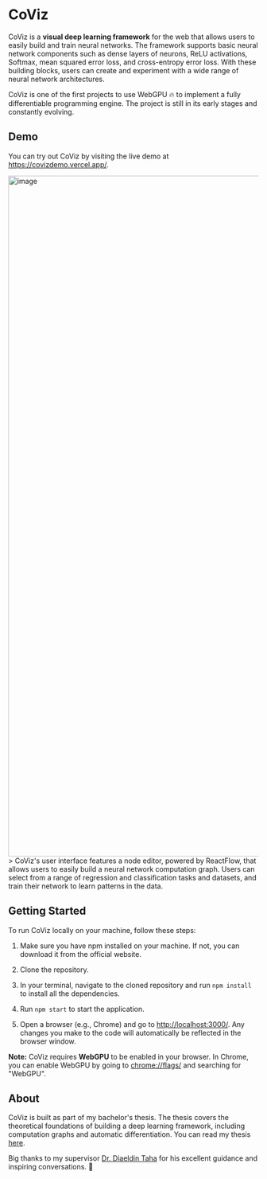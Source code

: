 # CoViz
CoViz is a **visual deep learning framework** for the web that allows users to easily build and train neural networks. The framework supports basic neural network components such as dense layers of neurons, ReLU activations, Softmax, mean squared error loss, and cross-entropy error loss. With these building blocks, users can create and experiment with a wide range of neural network architectures. 

CoViz is one of the first projects to use WebGPU 🔥 to implement a fully differentiable programming engine. The project is still in its early stages and constantly evolving.


## Demo
You can try out CoViz by visiting the live demo at https://covizdemo.vercel.app/.

<img width="1368" alt="image" src="https://github.com/TilliFe/CoViz-Neural-Network-Playground/assets/93252915/394f75a6-722c-4966-981b-037e0b0ffaf5">
> CoViz's user interface features a node editor, powered by ReactFlow, that allows users to easily build a neural network computation graph. Users can select from a range of regression and classification tasks and datasets, and train their network to learn patterns in the data.


## Getting Started
To run CoViz locally on your machine, follow these steps:

1. Make sure you have npm installed on your machine. If not, you can download it from the official website.
2. Clone the repository.
3. In your terminal, navigate to the cloned repository and run `npm install` to install all the dependencies.
4. Run `npm start` to start the application.

2. Open a browser (e.g., Chrome) and go to [http://localhost:3000/](http://localhost:3000/).
Any changes you make to the code will automatically be reflected in the browser window.

**Note:** CoViz requires **WebGPU** to be enabled in your browser. In Chrome, you can enable WebGPU by going to [chrome://flags/](chrome://flags/) and searching for "WebGPU".

## About
CoViz is built as part of my bachelor's thesis. The thesis covers the theoretical foundations of building a deep learning framework, including computation graphs and automatic differentiation. You can read my thesis <a href="./public/CoViz_Thesis.pdf" download>here</a>.

Big thanks to my supervisor [Dr. Diaeldin Taha](https://www.linkedin.com/in/diaaeldin-taha-23a51b16/) for his excellent guidance and inspiring conversations. 🙏
